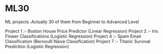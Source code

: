 # ML30
ML projects .Actually 30 of them from Beginner to Advanced Level

Project 1 :- Boston House Price Predictor (Linear Regression) 
Project 2 :- Iris Flower Classifications (Logistic Regression)
Project 4 :- Spam Email Classification (Bernoulli Naive Classification)
Project 7 :- Titanic Survival Prediction (Logistic Regression)
